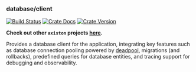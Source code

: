### database/client

[![Build Status][action-badge]][action-url]
[![Crate Docs][docs-badge]][docs-url]
[![Crate Version][crates-badge]][crates-url]

**Check out other `axiston` projects [here](https://github.com/axiston).**

[action-badge]: https://img.shields.io/github/actions/workflow/status/axiston/database/build.yaml?branch=main&label=build&logo=github&style=flat-square
[action-url]: https://github.com/axiston/database/actions/workflows/build.yaml
[crates-badge]: https://img.shields.io/crates/v/axiston-db-client.svg?logo=rust&style=flat-square
[crates-url]: https://crates.io/crates/axiston-db-client
[docs-badge]: https://img.shields.io/docsrs/axiston-db-client?logo=Docs.rs&style=flat-square
[docs-url]: http://docs.rs/axiston-db-client

Provides a database client for the application, integrating key features such as
database connection pooling powered by [deadpool][deadpool], migrations (and
rollbacks), predefined queries for database entities, and tracing support for
debugging and observability.

[deadpool]: https://crates.io/crates/deadpool
